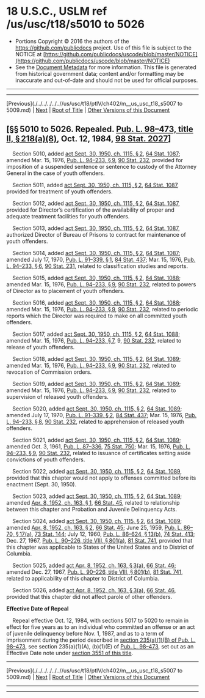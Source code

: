 ---
---

# 18 U.S.C., USLM ref /us/usc/t18/s5010 to 5026

* Portions Copyright © 2016 the authors of the https://github.com/publicdocs project.
  Use of this file is subject to the NOTICE at [https://github.com/publicdocs/uscode/blob/master/NOTICE](https://github.com/publicdocs/uscode/blob/master/NOTICE)
* See the [Document Metadata](././../../../../..//README.md) for more information.
  This file is generated from historical government data; content and/or formatting may be inaccurate and out-of-date and should not be used for official purposes.

----------
----------

[Previous](./../../../../..//us/usc/t18/ptIV/ch402/m__us_usc_t18_s5007 to 5009.md) | [Next](./../../../../..//us/usc/t18/ptIV/ch403/m__us_usc_t18_ptIV_ch403.md) | [Root of Title](./../../../../../) | [Other Versions of this Document](https://publicdocs.github.io/go/links?ns=uslm&ref=%2Fus%2Fusc%2Ft18%2Fs5010+to+5026)

## \[§§ 5010 to 5026. Repealed. [Pub. L. 98–473, title II, § 218(a)(8)][/us/pl/98/473/s218/a/8], Oct. 12, 1984, [98 Stat. 2027][/us/stat/98/2027]\]

    Section 5010, added [act Sept. 30, 1950, ch. 1115, § 2][/us/act/1950-09-30/ch1115/s2], [64 Stat. 1087][/us/stat/64/1087]; amended Mar. 15, 1976, [Pub. L. 94–233, § 9][/us/pl/94/233/s9], [90 Stat. 232][/us/stat/90/232], provided for imposition of a suspended sentence or sentence to custody of the Attorney General in the case of youth offenders.

    Section 5011, added [act Sept. 30, 1950, ch. 1115, § 2][/us/act/1950-09-30/ch1115/s2], [64 Stat. 1087][/us/stat/64/1087], provided for treatment of youth offenders.

    Section 5012, added [act Sept. 30, 1950, ch. 1115, § 2][/us/act/1950-09-30/ch1115/s2], [64 Stat. 1087][/us/stat/64/1087], provided for Director’s certification of the availability of proper and adequate treatment facilities for youth offenders.

    Section 5013, added [act Sept. 30, 1950, ch. 1115, § 2][/us/act/1950-09-30/ch1115/s2], [64 Stat. 1087][/us/stat/64/1087], authorized Director of Bureau of Prisons to contract for maintenance of youth offenders.

    Section 5014, added [act Sept. 30, 1950, ch. 1115, § 2][/us/act/1950-09-30/ch1115/s2], [64 Stat. 1087][/us/stat/64/1087]; amended July 17, 1970, [Pub. L. 91–339, § 1][/us/pl/91/339/s1], [84 Stat. 437][/us/stat/84/437]; Mar. 15, 1976, [Pub. L. 94–233, § 6][/us/pl/94/233/s6], [90 Stat. 231][/us/stat/90/231], related to classification studies and reports.

    Section 5015, added [act Sept. 30, 1950, ch. 1115, § 2][/us/act/1950-09-30/ch1115/s2], [64 Stat. 1088][/us/stat/64/1088]; amended Mar. 15, 1976, [Pub. L. 94–233, § 9][/us/pl/94/233/s9], [90 Stat. 232][/us/stat/90/232], related to powers of Director as to placement of youth offenders.

    Section 5016, added [act Sept. 30, 1950, ch. 1115, § 2][/us/act/1950-09-30/ch1115/s2], [64 Stat. 1088][/us/stat/64/1088]; amended Mar. 15, 1976, [Pub. L. 94–233, § 9][/us/pl/94/233/s9], [90 Stat. 232][/us/stat/90/232], related to periodic reports which the Director was required to make on all committed youth offenders.

    Section 5017, added [act Sept. 30, 1950, ch. 1115, § 2][/us/act/1950-09-30/ch1115/s2], [64 Stat. 1088][/us/stat/64/1088]; amended Mar. 15, 1976, [Pub. L. 94–233, § 7][/us/pl/94/233/s7], 9, [90 Stat. 232][/us/stat/90/232], related to release of youth offenders.

    Section 5018, added [act Sept. 30, 1950, ch. 1115, § 2][/us/act/1950-09-30/ch1115/s2], [64 Stat. 1089][/us/stat/64/1089]; amended Mar. 15, 1976, [Pub. L. 94–233, § 9][/us/pl/94/233/s9], [90 Stat. 232][/us/stat/90/232], related to revocation of Commission orders.

    Section 5019, added [act Sept. 30, 1950, ch. 1115, § 2][/us/act/1950-09-30/ch1115/s2], [64 Stat. 1089][/us/stat/64/1089]; amended Mar. 15, 1976, [Pub. L. 94–233, § 9][/us/pl/94/233/s9], [90 Stat. 232][/us/stat/90/232], related to supervision of released youth offenders.

    Section 5020, added [act Sept. 30, 1950, ch. 1115, § 2][/us/act/1950-09-30/ch1115/s2], [64 Stat. 1089][/us/stat/64/1089]; amended July 17, 1970, [Pub. L. 91–339, § 2][/us/pl/91/339/s2], [84 Stat. 437][/us/stat/84/437]; Mar. 15, 1976, [Pub. L. 94–233, § 8][/us/pl/94/233/s8], [90 Stat. 232][/us/stat/90/232], related to apprehension of released youth offenders.

    Section 5021, added [act Sept. 30, 1950, ch. 1115, § 2][/us/act/1950-09-30/ch1115/s2], [64 Stat. 1089][/us/stat/64/1089]; amended Oct. 3, 1961, [Pub. L. 87–336][/us/pl/87/336], [75 Stat. 750][/us/stat/75/750]; Mar. 15, 1976, [Pub. L. 94–233, § 9][/us/pl/94/233/s9], [90 Stat. 232][/us/stat/90/232], related to issuance of certificates setting aside convictions of youth offenders.

    Section 5022, added [act Sept. 30, 1950, ch. 1115, § 2][/us/act/1950-09-30/ch1115/s2], [64 Stat. 1089][/us/stat/64/1089], provided that this chapter would not apply to offenses committed before its enactment (Sept. 30, 1950).

    Section 5023, added [act Sept. 30, 1950, ch. 1115, § 2][/us/act/1950-09-30/ch1115/s2], [64 Stat. 1089][/us/stat/64/1089]; amended [Apr. 8, 1952, ch. 163, § 1][/us/act/1952-04-08/ch163/s1], [66 Stat. 45][/us/stat/66/45], related to relationship between this chapter and Probation and Juvenile Delinquency Acts.

    Section 5024, added [act Sept. 30, 1950, ch. 1115, § 2][/us/act/1950-09-30/ch1115/s2], [64 Stat. 1089][/us/stat/64/1089]; amended [Apr. 8, 1952, ch. 163, § 2][/us/act/1952-04-08/ch163/s2], [66 Stat. 45][/us/stat/66/45]; June 25, 1959, [Pub. L. 86–70, § 17(a)][/us/pl/86/70/s17/a], [73 Stat. 144][/us/stat/73/144]; July 12, 1960, [Pub. L. 86–624, § 13(b)][/us/pl/86/624/s13/b], [74 Stat. 413][/us/stat/74/413]; Dec. 27, 1967, [Pub. L. 90–226, title VIII, § 801(a)][/us/pl/90/226/s801/a], [81 Stat. 741][/us/stat/81/741], provided that this chapter was applicable to States of the United States and to District of Columbia.

    Section 5025, added [act Apr. 8, 1952, ch. 163, § 3(a)][/us/act/1952-04-08/ch163/s3/a], [66 Stat. 46][/us/stat/66/46]; amended Dec. 27, 1967, [Pub. L. 90–226, title VIII, § 801(b)][/us/pl/90/226/s801/b], [81 Stat. 741][/us/stat/81/741], related to applicability of this chapter to District of Columbia.

    Section 5026, added [act Apr. 8, 1952, ch. 163, § 3(a)][/us/act/1952-04-08/ch163/s3/a], [66 Stat. 46][/us/stat/66/46], provided that this chapter did not affect parole of other offenders.

 __Effective Date of Repeal__ 

    Repeal effective Oct. 12, 1984, with sections 5017 to 5020 to remain in effect for five years as to an individual who committed an offense or an act of juvenile delinquency before Nov. 1, 1987, and as to a term of imprisonment during the period described in [section 235(a)(1)(B) of Pub. L. 98–473][/us/pl/98/473/s235/a/1/B], see section 235(a)(1)(A), (b)(1)(E) of [Pub. L. 98–473][/us/pl/98/473], set out as an Effective Date note under [section 3551 of this title][/us/usc/t18/s3551].

----------

[Previous](./../../../../..//us/usc/t18/ptIV/ch402/m__us_usc_t18_s5007 to 5009.md) | [Next](./../../../../..//us/usc/t18/ptIV/ch403/m__us_usc_t18_ptIV_ch403.md) | [Root of Title](./../../../../../) | [Other Versions of this Document](https://publicdocs.github.io/go/links?ns=uslm&ref=%2Fus%2Fusc%2Ft18%2Fs5010+to+5026)

----------
----------

[/us/pl/98/473/s218/a/8]: https://publicdocs.github.io/go/links?ns=uslm&ref=%2Fus%2Fpl%2F98%2F473%2Fs218%2Fa%2F8
[/us/stat/98/2027]: https://publicdocs.github.io/go/links?ns=uslm&ref=%2Fus%2Fstat%2F98%2F2027
[/us/act/1950-09-30/ch1115/s2]: https://publicdocs.github.io/go/links?ns=uslm&ref=%2Fus%2Fact%2F1950-09-30%2Fch1115%2Fs2
[/us/stat/64/1087]: https://publicdocs.github.io/go/links?ns=uslm&ref=%2Fus%2Fstat%2F64%2F1087
[/us/pl/94/233/s9]: https://publicdocs.github.io/go/links?ns=uslm&ref=%2Fus%2Fpl%2F94%2F233%2Fs9
[/us/stat/90/232]: https://publicdocs.github.io/go/links?ns=uslm&ref=%2Fus%2Fstat%2F90%2F232
[/us/act/1950-09-30/ch1115/s2]: https://publicdocs.github.io/go/links?ns=uslm&ref=%2Fus%2Fact%2F1950-09-30%2Fch1115%2Fs2
[/us/stat/64/1087]: https://publicdocs.github.io/go/links?ns=uslm&ref=%2Fus%2Fstat%2F64%2F1087
[/us/act/1950-09-30/ch1115/s2]: https://publicdocs.github.io/go/links?ns=uslm&ref=%2Fus%2Fact%2F1950-09-30%2Fch1115%2Fs2
[/us/stat/64/1087]: https://publicdocs.github.io/go/links?ns=uslm&ref=%2Fus%2Fstat%2F64%2F1087
[/us/act/1950-09-30/ch1115/s2]: https://publicdocs.github.io/go/links?ns=uslm&ref=%2Fus%2Fact%2F1950-09-30%2Fch1115%2Fs2
[/us/stat/64/1087]: https://publicdocs.github.io/go/links?ns=uslm&ref=%2Fus%2Fstat%2F64%2F1087
[/us/act/1950-09-30/ch1115/s2]: https://publicdocs.github.io/go/links?ns=uslm&ref=%2Fus%2Fact%2F1950-09-30%2Fch1115%2Fs2
[/us/stat/64/1087]: https://publicdocs.github.io/go/links?ns=uslm&ref=%2Fus%2Fstat%2F64%2F1087
[/us/pl/91/339/s1]: https://publicdocs.github.io/go/links?ns=uslm&ref=%2Fus%2Fpl%2F91%2F339%2Fs1
[/us/stat/84/437]: https://publicdocs.github.io/go/links?ns=uslm&ref=%2Fus%2Fstat%2F84%2F437
[/us/pl/94/233/s6]: https://publicdocs.github.io/go/links?ns=uslm&ref=%2Fus%2Fpl%2F94%2F233%2Fs6
[/us/stat/90/231]: https://publicdocs.github.io/go/links?ns=uslm&ref=%2Fus%2Fstat%2F90%2F231
[/us/act/1950-09-30/ch1115/s2]: https://publicdocs.github.io/go/links?ns=uslm&ref=%2Fus%2Fact%2F1950-09-30%2Fch1115%2Fs2
[/us/stat/64/1088]: https://publicdocs.github.io/go/links?ns=uslm&ref=%2Fus%2Fstat%2F64%2F1088
[/us/pl/94/233/s9]: https://publicdocs.github.io/go/links?ns=uslm&ref=%2Fus%2Fpl%2F94%2F233%2Fs9
[/us/stat/90/232]: https://publicdocs.github.io/go/links?ns=uslm&ref=%2Fus%2Fstat%2F90%2F232
[/us/act/1950-09-30/ch1115/s2]: https://publicdocs.github.io/go/links?ns=uslm&ref=%2Fus%2Fact%2F1950-09-30%2Fch1115%2Fs2
[/us/stat/64/1088]: https://publicdocs.github.io/go/links?ns=uslm&ref=%2Fus%2Fstat%2F64%2F1088
[/us/pl/94/233/s9]: https://publicdocs.github.io/go/links?ns=uslm&ref=%2Fus%2Fpl%2F94%2F233%2Fs9
[/us/stat/90/232]: https://publicdocs.github.io/go/links?ns=uslm&ref=%2Fus%2Fstat%2F90%2F232
[/us/act/1950-09-30/ch1115/s2]: https://publicdocs.github.io/go/links?ns=uslm&ref=%2Fus%2Fact%2F1950-09-30%2Fch1115%2Fs2
[/us/stat/64/1088]: https://publicdocs.github.io/go/links?ns=uslm&ref=%2Fus%2Fstat%2F64%2F1088
[/us/pl/94/233/s7]: https://publicdocs.github.io/go/links?ns=uslm&ref=%2Fus%2Fpl%2F94%2F233%2Fs7
[/us/stat/90/232]: https://publicdocs.github.io/go/links?ns=uslm&ref=%2Fus%2Fstat%2F90%2F232
[/us/act/1950-09-30/ch1115/s2]: https://publicdocs.github.io/go/links?ns=uslm&ref=%2Fus%2Fact%2F1950-09-30%2Fch1115%2Fs2
[/us/stat/64/1089]: https://publicdocs.github.io/go/links?ns=uslm&ref=%2Fus%2Fstat%2F64%2F1089
[/us/pl/94/233/s9]: https://publicdocs.github.io/go/links?ns=uslm&ref=%2Fus%2Fpl%2F94%2F233%2Fs9
[/us/stat/90/232]: https://publicdocs.github.io/go/links?ns=uslm&ref=%2Fus%2Fstat%2F90%2F232
[/us/act/1950-09-30/ch1115/s2]: https://publicdocs.github.io/go/links?ns=uslm&ref=%2Fus%2Fact%2F1950-09-30%2Fch1115%2Fs2
[/us/stat/64/1089]: https://publicdocs.github.io/go/links?ns=uslm&ref=%2Fus%2Fstat%2F64%2F1089
[/us/pl/94/233/s9]: https://publicdocs.github.io/go/links?ns=uslm&ref=%2Fus%2Fpl%2F94%2F233%2Fs9
[/us/stat/90/232]: https://publicdocs.github.io/go/links?ns=uslm&ref=%2Fus%2Fstat%2F90%2F232
[/us/act/1950-09-30/ch1115/s2]: https://publicdocs.github.io/go/links?ns=uslm&ref=%2Fus%2Fact%2F1950-09-30%2Fch1115%2Fs2
[/us/stat/64/1089]: https://publicdocs.github.io/go/links?ns=uslm&ref=%2Fus%2Fstat%2F64%2F1089
[/us/pl/91/339/s2]: https://publicdocs.github.io/go/links?ns=uslm&ref=%2Fus%2Fpl%2F91%2F339%2Fs2
[/us/stat/84/437]: https://publicdocs.github.io/go/links?ns=uslm&ref=%2Fus%2Fstat%2F84%2F437
[/us/pl/94/233/s8]: https://publicdocs.github.io/go/links?ns=uslm&ref=%2Fus%2Fpl%2F94%2F233%2Fs8
[/us/stat/90/232]: https://publicdocs.github.io/go/links?ns=uslm&ref=%2Fus%2Fstat%2F90%2F232
[/us/act/1950-09-30/ch1115/s2]: https://publicdocs.github.io/go/links?ns=uslm&ref=%2Fus%2Fact%2F1950-09-30%2Fch1115%2Fs2
[/us/stat/64/1089]: https://publicdocs.github.io/go/links?ns=uslm&ref=%2Fus%2Fstat%2F64%2F1089
[/us/pl/87/336]: https://publicdocs.github.io/go/links?ns=uslm&ref=%2Fus%2Fpl%2F87%2F336
[/us/stat/75/750]: https://publicdocs.github.io/go/links?ns=uslm&ref=%2Fus%2Fstat%2F75%2F750
[/us/pl/94/233/s9]: https://publicdocs.github.io/go/links?ns=uslm&ref=%2Fus%2Fpl%2F94%2F233%2Fs9
[/us/stat/90/232]: https://publicdocs.github.io/go/links?ns=uslm&ref=%2Fus%2Fstat%2F90%2F232
[/us/act/1950-09-30/ch1115/s2]: https://publicdocs.github.io/go/links?ns=uslm&ref=%2Fus%2Fact%2F1950-09-30%2Fch1115%2Fs2
[/us/stat/64/1089]: https://publicdocs.github.io/go/links?ns=uslm&ref=%2Fus%2Fstat%2F64%2F1089
[/us/act/1950-09-30/ch1115/s2]: https://publicdocs.github.io/go/links?ns=uslm&ref=%2Fus%2Fact%2F1950-09-30%2Fch1115%2Fs2
[/us/stat/64/1089]: https://publicdocs.github.io/go/links?ns=uslm&ref=%2Fus%2Fstat%2F64%2F1089
[/us/act/1952-04-08/ch163/s1]: https://publicdocs.github.io/go/links?ns=uslm&ref=%2Fus%2Fact%2F1952-04-08%2Fch163%2Fs1
[/us/stat/66/45]: https://publicdocs.github.io/go/links?ns=uslm&ref=%2Fus%2Fstat%2F66%2F45
[/us/act/1950-09-30/ch1115/s2]: https://publicdocs.github.io/go/links?ns=uslm&ref=%2Fus%2Fact%2F1950-09-30%2Fch1115%2Fs2
[/us/stat/64/1089]: https://publicdocs.github.io/go/links?ns=uslm&ref=%2Fus%2Fstat%2F64%2F1089
[/us/act/1952-04-08/ch163/s2]: https://publicdocs.github.io/go/links?ns=uslm&ref=%2Fus%2Fact%2F1952-04-08%2Fch163%2Fs2
[/us/stat/66/45]: https://publicdocs.github.io/go/links?ns=uslm&ref=%2Fus%2Fstat%2F66%2F45
[/us/pl/86/70/s17/a]: https://publicdocs.github.io/go/links?ns=uslm&ref=%2Fus%2Fpl%2F86%2F70%2Fs17%2Fa
[/us/stat/73/144]: https://publicdocs.github.io/go/links?ns=uslm&ref=%2Fus%2Fstat%2F73%2F144
[/us/pl/86/624/s13/b]: https://publicdocs.github.io/go/links?ns=uslm&ref=%2Fus%2Fpl%2F86%2F624%2Fs13%2Fb
[/us/stat/74/413]: https://publicdocs.github.io/go/links?ns=uslm&ref=%2Fus%2Fstat%2F74%2F413
[/us/pl/90/226/s801/a]: https://publicdocs.github.io/go/links?ns=uslm&ref=%2Fus%2Fpl%2F90%2F226%2Fs801%2Fa
[/us/stat/81/741]: https://publicdocs.github.io/go/links?ns=uslm&ref=%2Fus%2Fstat%2F81%2F741
[/us/act/1952-04-08/ch163/s3/a]: https://publicdocs.github.io/go/links?ns=uslm&ref=%2Fus%2Fact%2F1952-04-08%2Fch163%2Fs3%2Fa
[/us/stat/66/46]: https://publicdocs.github.io/go/links?ns=uslm&ref=%2Fus%2Fstat%2F66%2F46
[/us/pl/90/226/s801/b]: https://publicdocs.github.io/go/links?ns=uslm&ref=%2Fus%2Fpl%2F90%2F226%2Fs801%2Fb
[/us/stat/81/741]: https://publicdocs.github.io/go/links?ns=uslm&ref=%2Fus%2Fstat%2F81%2F741
[/us/act/1952-04-08/ch163/s3/a]: https://publicdocs.github.io/go/links?ns=uslm&ref=%2Fus%2Fact%2F1952-04-08%2Fch163%2Fs3%2Fa
[/us/stat/66/46]: https://publicdocs.github.io/go/links?ns=uslm&ref=%2Fus%2Fstat%2F66%2F46
[/us/pl/98/473/s235/a/1/B]: https://publicdocs.github.io/go/links?ns=uslm&ref=%2Fus%2Fpl%2F98%2F473%2Fs235%2Fa%2F1%2FB
[/us/pl/98/473]: https://publicdocs.github.io/go/links?ns=uslm&ref=%2Fus%2Fpl%2F98%2F473
[/us/usc/t18/s3551]: https://publicdocs.github.io/go/links?ns=uslm&ref=%2Fus%2Fusc%2Ft18%2Fs3551


